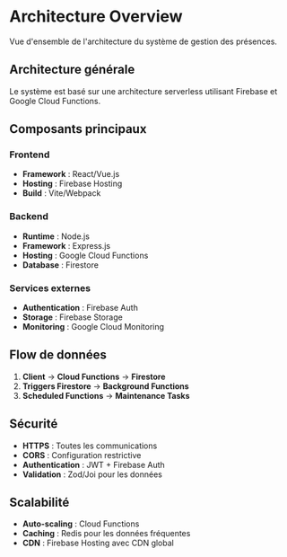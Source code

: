 # Architecture Overview

Vue d'ensemble de l'architecture du système de gestion des présences.

## Architecture générale

Le système est basé sur une architecture serverless utilisant Firebase et Google Cloud Functions.

## Composants principaux

### Frontend
- **Framework** : React/Vue.js
- **Hosting** : Firebase Hosting
- **Build** : Vite/Webpack

### Backend
- **Runtime** : Node.js
- **Framework** : Express.js
- **Hosting** : Google Cloud Functions
- **Database** : Firestore

### Services externes
- **Authentication** : Firebase Auth
- **Storage** : Firebase Storage
- **Monitoring** : Google Cloud Monitoring

## Flow de données

1. **Client** → **Cloud Functions** → **Firestore**
2. **Triggers Firestore** → **Background Functions**
3. **Scheduled Functions** → **Maintenance Tasks**

## Sécurité

- **HTTPS** : Toutes les communications
- **CORS** : Configuration restrictive
- **Authentication** : JWT + Firebase Auth
- **Validation** : Zod/Joi pour les données

## Scalabilité

- **Auto-scaling** : Cloud Functions
- **Caching** : Redis pour les données fréquentes
- **CDN** : Firebase Hosting avec CDN global